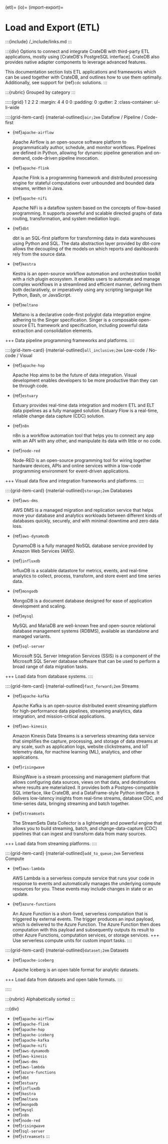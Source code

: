 (etl)=
(io)=
(import-export)=
# Load and Export (ETL)

:::{include} /_include/links.md
:::

:::{div}
Options to connect and integrate CrateDB with third-party
ETL applications, mostly using [CrateDB's PostgreSQL interface].
CrateDB also provides native adapter components to leverage advanced
features.

This documentation section lists ETL applications and
frameworks which can be used together with CrateDB, and outlines how
to use them optimally.
Additionally, see support for {ref}`cdc` solutions.
:::


:::{rubric} Grouped by category
:::

:::::{grid} 1 2 2 2
:margin: 4 4 0 0
:padding: 0
:gutter: 2
:class-container: ul-li-wide


::::{grid-item-card} {material-outlined}`air;2em` Dataflow / Pipeline / Code-first
- {ref}`apache-airflow`

  Apache Airflow is an open-source software platform to programmatically author,
  schedule, and monitor workflows. Pipelines are defined in Python, allowing for
  dynamic pipeline generation and on-demand, code-driven pipeline invocation.

- {ref}`apache-flink`

  Apache Flink is a programming framework and distributed processing engine for
  stateful computations over unbounded and bounded data streams, written in Java.

- {ref}`apache-nifi`

  Apache NiFi is a dataflow system based on the concepts of flow-based programming.
  It supports powerful and scalable directed graphs of data routing, transformation,
  and system mediation logic.

- {ref}`dbt`

  dbt is an SQL-first platform for transforming data in data warehouses using
  Python and SQL. The data abstraction layer provided by dbt-core allows the
  decoupling of the models on which reports and dashboards rely from the source data.

- {ref}`kestra`

  Kestra is an open-source workflow automation and orchestration toolkit with a rich
  plugin ecosystem. It enables users to automate and manage complex workflows in a
  streamlined and efficient manner, defining them both declaratively, or imperatively
  using any scripting language like Python, Bash, or JavaScript.

- {ref}`meltano`

  Meltano is a declarative code-first polyglot data integration engine adhering to
  the Singer specification. Singer is a composable open-source ETL framework and
  specification, including powerful data extraction and consolidation elements.

+++
Data pipeline programming frameworks and platforms.
::::


::::{grid-item-card} {material-outlined}`all_inclusive;2em` Low-code / No-code / Visual
- {ref}`apache-hop`

  Apache Hop aims to be the future of data integration. Visual development enables
  developers to be more productive than they can be through code.

- {ref}`estuary`

  Estuary provides real-time data integration and modern ETL and ELT data pipelines
  as a fully managed solution. Estuary Flow is a real-time, reliable change data
  capture (CDC) solution.

- {ref}`n8n`

  n8n is a workflow automation tool that helps you to connect any app with an API with
  any other, and manipulate its data with little or no code.

- {ref}`node-red`

  Node-RED is an open-source programming tool for wiring together hardware devices,
  APIs and online services within a low-code programming environment for event-driven
  applications.

+++
Visual data flow and integration frameworks and platforms.
::::


::::{grid-item-card} {material-outlined}`storage;2em` Databases
- {ref}`aws-dms`

  AWS DMS is a managed migration and replication service that helps move your
  database and analytics workloads between different kinds of databases quickly,
  securely, and with minimal downtime and zero data loss.

- {ref}`aws-dynamodb`

  DynamoDB is a fully managed NoSQL database service provided by Amazon Web Services (AWS).

- {ref}`influxdb`

  InfluxDB is a scalable datastore for metrics, events, and real-time analytics to
  collect, process, transform, and store event and time series data.

- {ref}`mongodb`

  MongoDB is a document database designed for ease of application development and scaling.

- {ref}`mysql`

  MySQL and MariaDB are well-known free and open-source relational database management
  systems (RDBMS), available as standalone and managed variants.

- {ref}`sql-server`

  Microsoft SQL Server Integration Services (SSIS) is a component of the Microsoft SQL
  Server database software that can be used to perform a broad range of data migration tasks.

+++
Load data from database systems.
::::


::::{grid-item-card} {material-outlined}`fast_forward;2em` Streams
- {ref}`apache-kafka`

  Apache Kafka is an open-source distributed event streaming platform
  for high-performance data pipelines, streaming analytics, data integration,
  and mission-critical applications.

- {ref}`aws-kinesis`

  Amazon Kinesis Data Streams is a serverless streaming data service that simplifies
  the capture, processing, and storage of data streams at any scale, such as
  application logs, website clickstreams, and IoT telemetry data, for machine
  learning (ML), analytics, and other applications.

- {ref}`risingwave`

  RisingWave is a stream processing and management platform that allows configuring
  data sources, views on that data, and destinations where results are materialized.
  It provides both a Postgres-compatible SQL interface, like CrateDB, and a
  DataFrame-style Python interface.
  It delivers low-latency insights from real-time streams, database CDC, and
  time-series data, bringing streaming and batch together.

- {ref}`streamsets`

  The StreamSets Data Collector is a lightweight and powerful engine that allows you
  to build streaming, batch, and change-data-capture (CDC) pipelines that can ingest
  and transform data from many sources.

+++
Load data from streaming platforms.
::::


::::{grid-item-card} {material-outlined}`add_to_queue;2em` Serverless Compute
- {ref}`aws-lambda`

  AWS Lambda is a serverless compute service that runs your code in response to
  events and automatically manages the underlying compute resources for you. These
  events may include changes in state or an update.

- {ref}`azure-functions`

  An Azure Function is a short-lived, serverless computation that is triggered by
  external events. The trigger produces an input payload, which is delivered to
  the Azure Function. The Azure Function then does computation with this payload
  and subsequently outputs its result to other Azure Functions, computation
  services, or storage services.
+++
Use serverless compute units for custom import tasks.
::::


::::{grid-item-card} {material-outlined}`dataset;2em` Datasets

- {ref}`apache-iceberg`

  Apache Iceberg is an open table format for analytic datasets.

+++
Load data from datasets and open table formats.
::::


:::::


:::{rubric} Alphabetically sorted
:::

:::{div}
- {ref}`apache-airflow`
- {ref}`apache-flink`
- {ref}`apache-hop`
- {ref}`apache-iceberg`
- {ref}`apache-kafka`
- {ref}`apache-nifi`
- {ref}`aws-dynamodb`
- {ref}`aws-kinesis`
- {ref}`aws-dms`
- {ref}`aws-lambda`
- {ref}`azure-functions`
- {ref}`dbt`
- {ref}`estuary`
- {ref}`influxdb`
- {ref}`kestra`
- {ref}`meltano`
- {ref}`mongodb`
- {ref}`mysql`
- {ref}`n8n`
- {ref}`node-red`
- {ref}`risingwave`
- {ref}`sql-server`
- {ref}`streamsets`
:::

